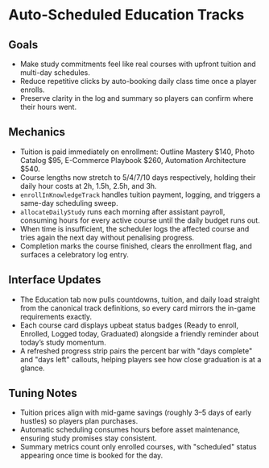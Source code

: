 # Auto-Scheduled Education Tracks

## Goals
- Make study commitments feel like real courses with upfront tuition and multi-day schedules.
- Reduce repetitive clicks by auto-booking daily class time once a player enrolls.
- Preserve clarity in the log and summary so players can confirm where their hours went.

## Mechanics
- Tuition is paid immediately on enrollment: Outline Mastery $140, Photo Catalog $95, E-Commerce Playbook $260, Automation Architecture $540.
- Course lengths now stretch to 5/4/7/10 days respectively, holding their daily hour costs at 2h, 1.5h, 2.5h, and 3h.
- `enrollInKnowledgeTrack` handles tuition payment, logging, and triggers a same-day scheduling sweep.
- `allocateDailyStudy` runs each morning after assistant payroll, consuming hours for every active course until the daily budget runs out.
- When time is insufficient, the scheduler logs the affected course and tries again the next day without penalising progress.
- Completion marks the course finished, clears the enrollment flag, and surfaces a celebratory log entry.

## Interface Updates
- The Education tab now pulls countdowns, tuition, and daily load straight from the canonical track definitions, so every card mirrors the in-game requirements exactly.
- Each course card displays upbeat status badges (Ready to enroll, Enrolled, Logged today, Graduated) alongside a friendly reminder about today’s study momentum.
- A refreshed progress strip pairs the percent bar with "days complete" and "days left" callouts, helping players see how close graduation is at a glance.

## Tuning Notes
- Tuition prices align with mid-game savings (roughly 3–5 days of early hustles) so players plan purchases.
- Automatic scheduling consumes hours before asset maintenance, ensuring study promises stay consistent.
- Summary metrics count only enrolled courses, with "scheduled" status appearing once time is booked for the day.
